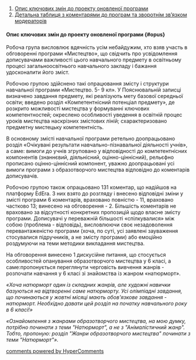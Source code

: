 <div id="hypercomments_widget" class="js-hypercomments-widget invisible"></div>

1. [Опис ключових змін до проекту оновленої програми](#opus)
2. [Детальна таблиця з коментарями до програм та зворотнім зв’язком модераторів](#table)

#### Опис ключових змін  до проекту оновленої  програми {#opus}

Робоча група висловлює вдячність усім небайдужим, хто взяв участь в обговоренні програми «Мистецтво», що свідчить про усвідомлення дописувачами важливості цього навчального предмету в освітньому процесі загальноосвітнього навчального закладу і бажання удосконалити його зміст.

Робочою групою здійснено такі опрацювання змісту і структури навчальної програми «Мистецтво. 5- 9 кл».
У Пояснювальній записці визначено завдання предмету, які реалізують мету базової середньої освіти; введено розділ «Компетентнісний потенціал предмету», де розкрито можливості мистецтва у формуванні ключових компетентностей; окреслено особливості уведення в освітній процес уроків мистецтва наскрізних змістових ліній; схарактеризовано предметну мистецьку компетентність.

В основному змісті навчальної програми ретельно доопрацьовано розділ «Очікувані результати навчально-пізнавальної діяльності учнів», а саме: вимоги до учнів згруповано у відповідності до компетентнісних компонентів (знаннєвий, діяльнісний, оцінно-ціннісний), рельєфно прописано оцінно-ціннісний компонент, уважно доопрацьовані усі вимоги програми з образотворчого мистецтва відповідно до коментарів дописувачів.

Робочою групою також опрацьовано 131 коментар, що надійшов на платформу  EdEra. З них взято до розгляду і внесено відповідні зміни у змісті програми 6 коментарів, враховано повністю - 11, враховано частково 13; винесено на обговорення - 2. 
Більшість коментарів не враховано за відсутності конкретних пропозицій щодо власне змісту програми. Дописувачі у переважній більшості «спілкувалися» між собою (проблема - відповідь), висловлюючи своє незадоволення перевантаженістю програми (хоча, по суті, усі заявлені зауваження стосувалися підручників, а не змісту програми) або емоційно роздумуючи на теми методики викладання мистецтва.

На обговорення винесено 1 дискусійне питання, що стосується особливостей опанування образотворчого мистецтва у 6 класі, а саме:пропонується переглянути черговість вивчення жанрів - розпочати навчання у 6 класі зі знайомства із жанром «натюрморт».

<i>«Хоча натюрморт один із складних жанрів, але художні навички базуються на відтворенні саме натюрморту. Усі олімпіадні завдання, що починаються у жовтні місяці мають обов'язкове завдання - натюрморт. Необхідно давати цей розділ на початку навчального року в 6 класі!» 

«Ознайомлення з жанрами образотворчого мистецтва, на мою думку, потрібно починати з теми "Натюрморт", а не з "Анімалістичний жанр". Тобто, пропоную: розділ "Жанри образотворчого мистецтва" починати з теми "Натюрморт"».</i>

<!---

#### Детальна таблиця з коментарями до програм та зворотнім зв’язком модераторів{#table}

Для того, щоб детально ознайомитися з врахованими/неврахованими коментарями дописувачів на EdEra під час першого етапу обговорення, перейдіть за посиланням. 
<br>

<center><a href="https://drive.google.com/file/d/0B2LCoyWVMpMSVGNDNXVkdnhORE0/view?usp=sharing" target="_blank"><button type="button" class="btn btn-primary" aria-haspopup="true" aria-expanded="false">Таблиця з коментарями</button></a></center>

-->

<div class="js-hypercomments-container">
    <a href="http://hypercomments.com" class="hc-link" title="comments widget">comments powered by HyperComments</a>
</div>